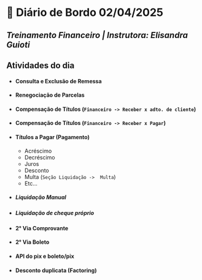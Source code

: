 # 📌 **Diário de Bordo 02/04/2025**
## *Treinamento Financeiro | Instrutora: Elisandra Guioti*

## Atividades do dia

- #### Consulta e Exclusão de Remessa

- #### Renegociação de Parcelas

- #### Compensação de Títulos (`Financeiro -> Receber x adto. de cliente`)

- #### Compensação de Títulos (`Financeiro -> Receber x Pagar`)

- #### Títulos a Pagar (Pagamento)
    - Acréscimo
    - Decréscimo
    - Juros
    - Desconto
    - Multa (`Seção Liquidação ->  Multa`)
    - Etc...
    
- ##### Liquidação Manual

- ##### Liquidação de cheque próprio

- #### 2° Via Comprovante

- #### 2° Via Boleto

- #### API do pix e boleto/pix

- #### Desconto duplicata (Factoring)